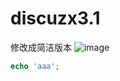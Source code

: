 # discuzx3.1
修改成简洁版本
![image](https://www.baidu.com/img/bd_logo1.png)
```php //echo 'hello';
echo 'aaa';
```
